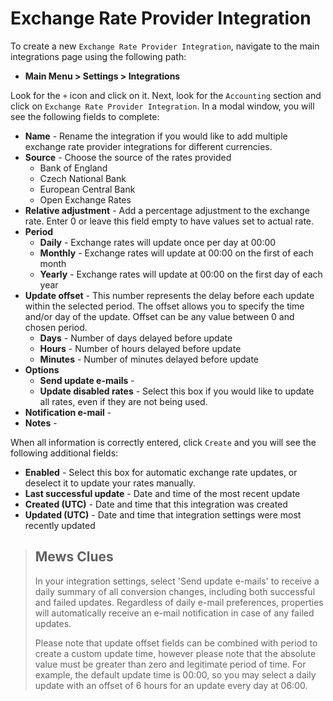 # Exchange Rate Provider Integration

To create a new `Exchange Rate Provider Integration`, navigate to the main integrations page using the following path:

* **Main Menu &gt; Settings &gt; Integrations**

Look for the `+` icon and click on it. Next, look for the `Accounting` section and click on `Exchange Rate Provider Integration`. In a modal window, you will see the following fields to complete:

* **Name** - Rename the integration if you would like to add multiple exchange rate provider integrations for different currencies.
* **Source** - Choose the source of the rates provided
  * Bank of England
  * Czech National Bank
  * European Central Bank
  * Open Exchange Rates
* **Relative adjustment** - Add a percentage adjustment to the exchange rate. Enter 0 or leave this field empty to have values set to actual rate.
* **Period**
  * **Daily** - Exchange rates will update once per day at 00:00
  * **Monthly** - Exchange rates will update at 00:00 on the first of each month
  * **Yearly** - Exchange rates will update at 00:00 on the first day of each year
* **Update offset** - This number represents the delay before each update within the selected period. The offset allows you to specify the time and/or day of the update. Offset can be any value between 0 and chosen period.
  * **Days** - Number of days delayed before update
  * **Hours** - Number of hours delayed before update
  * **Minutes** - Number of minutes delayed before update
* **Options**
  * **Send update e-mails** - 
  * **Update disabled rates** - Select this box if you would like to update all rates, even if they are not being used. 
* **Notification e-mail** - 
* **Notes** - 

When all information is correctly entered, click `Create` and you will see the following additional fields:

* **Enabled** - Select this box for automatic exchange rate updates, or deselect it to update your rates manually.
* **Last successful update** - Date and time of the most recent update
* **Created \(UTC\)** - Date and time that this integration was created
* **Updated \(UTC\)** - Date and time that integration settings were most recently updated

> ## Mews Clues
>
> In your integration settings, select 'Send update e-mails' to receive a daily summary of all conversion changes, including both successful and failed updates. Regardless of daily e-mail preferences, properties will automatically receive an e-mail notification in case of any failed updates.
>
> Please note that update offset fields can be combined with period to create a custom update time, however please note that the absolute value must be greater than zero and legitimate period of time. For example, the default update time is 00:00, so you may select a daily update with an offset of 6 hours for an update every day at 06:00.

